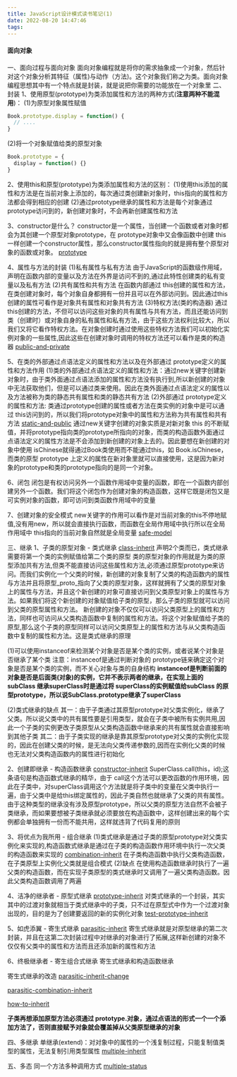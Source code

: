 ```yaml
---
title: JavaScript设计模式读书笔记(1)
date: 2022-08-20 14:47:46
tags:
---
```


#### 面向对象
一、面向过程与面向对象
面向对象编程就是将你的需求抽象成一个对象，然后针对这个对象分析其特征（属性)与动作（方法)。这个对象我们称之为类。面向对象编程思想其中有一个特点就是封装，就是说把你需要的功能放在一个对象里
二、封装
1、使用原型(prototype)为类添加属性和方法的两种方式(**注意两种不能混用**)：
(1)为原型对象属性赋值
```javascript
Book.prototype.display = function() {
  // ....
}
```
(2)将一个对象赋值给类的原型对象
```javascript
Book.prototype = {
  display = function() {}
}
```

2、使用this和原型(prototype)为类添加属性和方法的区别：
(1)使用this添加的属性和方法是在当前对象上添加的，每次通过类创建新对象时，this指向的属性和方法都会得到相应的创建
(2)通过prototype继承的属性和方法是每个对象通过prototype访问到的，新创建对象时，不会再新创建属性和方法

3、constructor是什么？
constructor是一个属性，当创建一个函数或者对象时都会为其创建一个原型对象prototype，在 prototype对象中又会像函数中创建 this一样创建一个constructor属性，那么constructor属性指向的就是拥有整个原型对象的函数或对象。
[prototype](prototype.png)

4、属性与方法的封装
(1)私有属性与私有方法
由于JavaScript的函数级作用域，声明在函数内部的变量以及方法在外界是访问不到的,通过此特性创建类的私有变量以及私有方法
(2)共有属性和共有方法
在函数内部通过 this创建的属性和方法，在类创建对象时，每个对象自身都拥有一份并且可以在外部访问到。因此通过this创建的属性可看作是对象共有属性和对象共有方法
(3)特权方法(类的构造器)
通过this创建的方法，不但可以访问这些对象的共有属性与共有方法，而且还能访问到类（创建时）或对象自身的私有属性和私有方法，由于这些方法权利比较大，所以我们又将它看作特权方法。在对象创建时通过使用这些特权方法我们可以初始化实例对象的一些属性,因此这些在创建对象时调用的特权方法还可以看作是类的构造器
[public-and-private](public-and-private.png)

5、在类的外部通过点语法定义的属性和方法以及在外部通过 prototype定义的属性和方法作用
(1)类的外部通过点语法定义的属性和方法：通过new关键字创建新对象时，由于类外面通过点语法添加的属性和方法没有执行到,所以新创建的对象中无法获取他们，但是可以通过类来使用。因此在类外面通过点语法定义的属性以及方法被称为类的静态共有属性和类的静态共有方法
(2)外部通过 prototype定义的属性和方法: 类通过prototype创建的属性或者方法在类实例的对象中是可以通过 this访问到的，所以我们将prototype对象中的属性和方法称为共有属性和共有方法
[static-and-public](static-and-public.png)
通过new关键字创建的对象实质是对新对象 this 的不断赋值，并将prototype指向类的prototype所指向的对象，而类的构造函数外面通过点语法定义的属性方法是不会添加到新创建的对象上去的。因此要想在新创建的对象中使用 isChinese就得通过Book类使用而不能通过this，如 Book.isChinese，而类的原型 prototype 上定义的属性在新对象里就可以直接使用，这是因为新对象的prototype和类的prototype指向的是同一个对象。

6、闭包
闭包是有权访问另外一个函数作用域中变量的函数，即在一个函数内部创建另外一个函数。我们将这个闭包作为创建对象的构造函数，这样它既是闭包又是可实例对象的函数，即可访问到类函数作用域中的变量

7、创建对象的安全模式
new关键字的作用可以看作是对当前对象的this不停地赋值,没有用new，所以就会直接执行函数，而函数在全局作用域中执行所以在全局作用域中 this指向的当前对象自然就是全局变量
[safe-model](safe-model.png)

三、继承
1、子类的原型对象 - 类式继承
[class-inherit](class-inherit.png)
声明2个类而已，类式继承需要将第一个类的实例赋值给第二个类的原型
类的原型对象的作用就是为类的原型添加共有方法,但类不能直接访问这些属性和方法,必须通过原型prototype来访问。而我们实例化一个父类的时候，新创建的对象复制了父类的构造函数内的属性与方法并且将原型_proto_指向了父类的原型对象，这样就拥有了父类的原型对象上的属性与方法，并且这个新创建的对象可直接访问到父类原型对象上的属性与方法。如果我们将这个新创建的对象赋值给子类的原型，那么子类的原型就可以访问到父类的原型属性和方法。
新创建的对象不仅仅可以访问父类原型上的属性和方法，同样也可访问从父类构造函数中复制的属性和方法。将这个对象赋值给子类的原型,那么这个子类的原型同样可以访问父类原型上的属性和方法与从父类构造函数中复制的属性和方法。这是类式继承的原理

(1)可以使用instanceof来检测某个对象是否是某个类的实例，或者说某个对象是否继承了某个类
注意：instanceof是通过判断对象的 prototype链来确定这个对象是否是某个类的实例，而不关心对象与类的自身结构
**instanceof是判断前面的对象是否是后面类(对象)的实例，它并不表示两者的继承，在实现上面的 subClass 继承superClass时是通过将 superClass的实例赋值给subClass 的原型prototype，所以说SubClass.prototype继承了superClass**

(2)类式继承的缺点
其一：由于子类通过其原型prototype对父类实例化，继承了父类。所以说父类中的共有属性要是引用类型，就会在子类中被所有实例共用,因此一个子类的实例更改子类原型从父类构造函数中继承来的共有属性就会直接影响到其他子类
其二：由于子类实现的继承是靠其原型prototype对父类的实例化实现的，因此在创建父类的时候，是无法向父类传递参数的,因而在实例化父类的时候也无法对父类构造函数内的属性进行初始化

2、创建即继承 - 构造函数继承
[constructor-inherit](constructor-inherit.png)
SuperClass.call(this，id);这条语句是构造函数式继承的精华，由于 call这个方法可以更改函数的作用环境，因此在子类中，对superClass调用这个方法就是将子类中的变量在父类中执行一遍，由于父类中是给this绑定属性的，因此子类自然也就继承了父类的共有属性。由于这种类型的继承没有涉及原型prototype，所以父类的原型方法自然不会被子类继承，而如果要想被子类继承就必须要放在构造函数中，这样创建出来的每个实例都会单独拥有一份而不能共用，这样就违背了代码复用的原则

3、将优点为我所用 - 组合继承
(1)类式继承是通过子类的原型prototype对父类实例化来实现的,构造函数式继承是通过在子类的构造函数作用环境中执行一次父类的构造函数来实现的
[combination-inherit](combination-inherit.png)
在子类构造函数中执行父类构造函数，在子类原型上实例化父类就是组合模式
(2)缺点
在使用构造函数继承时执行了一遍父类的构造函数，而在实现子类原型的类式继承时又调用了一遍父类构造函数。因此父类构造函数调用了两遍

4、洁净的继承者 - 原型式继承
[prototype-inherit](prototype-inherit.png)
对类式继承的一个封装，其实其中的过渡对象就相当于类式继承中的子类，只不过在原型式中作为一个过渡对象出现的，目的是为了创建要返回的新的实例化对象
[test-prototype-inherit](test-prototype-inherit.png)

5、如虎添翼 - 寄生式继承
[parasitic-inherit](parasitic-inherit.png)
寄生式继承就是对原型继承的第二次封装，并且在这第二次封装过程中对继承的对象进行了拓展,这样新创建的对象不仅仅有父类中的属性和方法而且还添加新的属性和方法

6、终极继承者 - 寄生组合式继承
寄生式继承和构造函数继承

寄生式继承的改造
[parasitic-inherit-change](parasitic-inherit-change.png)

[parasitic-combination-inherit](parasitic-combination-inherit.png)

[how-to-inherit](how-to-inherit.png)

**子类再想添加原型方法必须通过 prototype.对象，通过点语法的形式一个一个添加方法了，否则直接赋予对象就会覆盖掉从父类原型继承的对象**

四、多继承
单继承(extend)：对对象中的属性的一个浅复制过程，只能复制值类型的属性，无法复制引用类型属性
[multiple-inherit](multiple-inherit.png)

五、多态
同一个方法多种调用方式
[multiple-status](multiple-status.png)